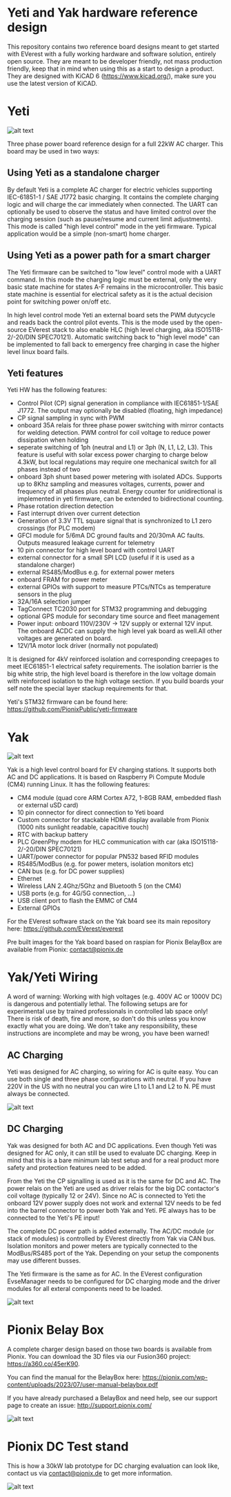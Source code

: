 # Yeti and Yak hardware reference design

This repository contains two reference board designs meant to get started with EVerest with a fully working hardware and software solution, entirely open source. 
They are meant to be developer friendly, not mass production friendly, keep that in mind when using this as a start to design a product.
They are designed with KiCAD 6 (https://www.kicad.org/), make sure you use the latest version of KiCAD.

Yeti
====

![alt text](https://github.com/PionixPublic/reference-hardware/blob/main/pictures/yeti.png?raw=true)

Three phase power board reference design for a full 22kW AC charger. This board may be used in two ways:

Using Yeti as a standalone charger
-------------------------------------

By default Yeti is a complete AC charger for electric vehicles supporting IEC-61851-1 / SAE J1772 basic charging.
It contains the complete charging logic and will charge the car immediately when connected. The UART can optionally be used
to observe the status and have limited control over the charging session (such as pause/resume and current limit adjustments).
This mode is called "high level control" mode in the yeti firmware. Typical application would be a simple (non-smart) home charger.

Using Yeti as a power path for a smart charger
-------------------------------------------------

The Yeti firmware can be switched to "low level" control mode with a UART command. In this mode the charging logic must be external,
only the very basic state machine for states A-F remains in the microcontroller. This basic state machine is essential for electrical
safety as it is the actual decision point for switching power on/off etc.

In high level control mode Yeti an external board sets the PWM dutycycle and reads back the control pilot events. This is the mode
used by the open-source EVerest stack to also enable HLC (high level charging, aka ISO15118-2/-20/DIN SPEC70121).
Automatic switching back to "high level mode" can be implemented to fall back to emergency free charging in case the higher level
linux board fails.

Yeti features
-------------

Yeti HW has the following features:

- Control Pilot (CP) signal generation in compliance with IEC61851-1/SAE J1772. The output may optionally be disabled (floating, high impedance)
- CP signal sampling in sync with PWM
- onboard 35A relais for three phase power switching with mirror contacts for welding detection. PWM control for coil voltage to reduce power dissipation when holding
- seperate switching of 1ph (neutral and L1) or 3ph (N, L1, L2, L3). This feature is useful with solar excess power charging to charge below 4.3kW, but local regulations may require one mechanical switch for all phases instead of two
- onboard 3ph shunt based power metering with isolated ADCs. Supports up to 8Khz sampling and measures voltages, currents, power and frequency of all phases plus neutral. Energy counter for unidirectional is implemented in yeti firmware, can be extended to bidirectional counting.
- Phase rotation direction detection
- Fast interrupt driven over current detection
- Generation of 3.3V TTL square signal that is synchronized to L1 zero crossings (for PLC modem)
- GFCI module for 5/6mA DC ground faults and 20/30mA AC faults. Outputs measured leakage current for telemetry
- 10 pin connector for high level board with control UART
- external connector for a small SPI LCD (useful if it is used as a standalone charger)
- external RS485/ModBus e.g. for external power meters
- onboard FRAM for power meter
- external GPIOs with support to measure PTCs/NTCs as temperature sensors in the plug
- 32A/16A selection jumper
- TagConnect TC2030 port for STM32 programming and debugging
- optional GPS module for secondary time source and fleet management
- Power input: onboard 110V/230V -> 12V supply or external 12V input. The onboard ACDC can supply the high level yak board as well.All other voltages are generated on board. 
- 12V/1A motor lock driver (normally not populated)

It is designed for 4kV reinforced isolation and corresponding creepages to meet IEC61851-1 electrical safety requirements. The isolation barrier is the big white strip, the high level board is therefore in the low voltage domain with reinforced isolation to the high voltage section. If you build boards your self note the special layer stackup requirements for that.

Yeti's STM32 firmware can be found here: https://github.com/PionixPublic/yeti-firmware

Yak
===

![alt text](https://github.com/PionixPublic/reference-hardware/blob/main/pictures/yak.png?raw=true)

Yak is a high level control board for EV charging stations. It supports both AC and DC applications. It is based on Raspberry Pi Compute Module (CM4) running Linux. It has the following features:

- CM4 module (quad core ARM Cortex A72, 1-8GB RAM, embedded flash or external uSD card)
- 10 pin connector for direct connection to Yeti board
- Custom connector for stackable HDMI display available from Pionix (1000 nits sunlight readable, capacitive touch)
- RTC with backup battery
- PLC GreenPhy modem for HLC communication with car (aka ISO15118-2/-20/DIN SPEC70121)
- UART/power connector for popular PN532 based RFID modules
- RS485/ModBus (e.g. for power meters, isolation monitors etc)
- CAN bus (e.g. for DC power supplies)
- Ethernet
- Wireless LAN 2.4Ghz/5Ghz and Bluetooth 5 (on the CM4)
- USB ports (e.g. for 4G/5G connection, ...)
- USB client port to flash the EMMC of CM4
- External GPIOs

For the EVerest software stack on the Yak board see its main repository here: https://github.com/EVerest/everest

Pre built images for the Yak board based on raspian for Pionix BelayBox are available from Pionix: contact@pionix.de 


Yak/Yeti Wiring
================

A word of warning: Working with high voltages (e.g. 400V AC or 1000V DC) is dangerous and potentially lethal. The following setups are for experimental use by trained professionals in controlled lab space only! There is risk of death, fire and more, so don't do this unless you know exactly what you are doing. We don't take any responsibility, these instructions are incomplete and may be wrong, you have been warned!

AC Charging
-----------

Yeti was designed for AC charging, so wiring for AC is quite easy. You can use both single and three phase configurations with neutral. If you have 220V in the US with no neutral you can wire L1 to L1 and L2 to N. PE must always be connected.

![alt text](https://github.com/PionixPublic/reference-hardware/blob/main/pictures/yak_yeti_ac.png?raw=true)

DC Charging
-----------

Yak was designed for both AC and DC applications. Even though Yeti was designed for AC only, it can still be used to evaluate DC charging. Keep in mind that this is a bare minimum lab test setup and for a real product more safety and protection features need to be added.

From the Yeti the CP signalling is used as it is the same for DC and AC. The power relais on the Yeti are used as driver relais for the big DC contactor's coil voltage (typically 12 or 24V). Since no AC is connected to Yeti the onboard 12V power supply does not work and external 12V needs to be fed into the barrel connector to power both Yak and Yeti. 
PE always has to be connected to the Yeti's PE input!

The complete DC power path is added externally. The AC/DC module (or stack of modules) is controlled by EVerest directly from Yak via CAN bus. Isolation monitors and power meters are typically connected to the ModBus/RS485 port of the Yak. Depending on your setup the components may use different busses.

The Yeti firmware is the same as for AC. In the EVerest configuration EvseManager needs to be configured for DC charging mode and the driver modules for all exteral components need to be loaded.

![alt text](https://github.com/PionixPublic/reference-hardware/blob/main/pictures/yak_yeti_dc.png?raw=true)


Pionix Belay Box
================

A complete charger design based on those two boards is available from Pionix.
You can download the 3D files via our Fusion360 project: https://a360.co/45erK90.

You can find the manual for the BelayBox here: https://pionix.com/wp-content/uploads/2023/07/user-manual-belaybox.pdf

If you have already purchased a BelayBox and need help, see our support page to create an issue: http://support.pionix.com/

![alt text](https://github.com/PionixPublic/reference-hardware/blob/main/pictures/belaybox.png?raw=true)



Pionix DC Test stand
====================

This is how a 30kW lab prototype for DC charging evaluation can look like, contact us via contact@pionix.de to get more information.

![alt text](https://github.com/PionixPublic/reference-hardware/blob/main/pictures/dc-charger.png?raw=true)
